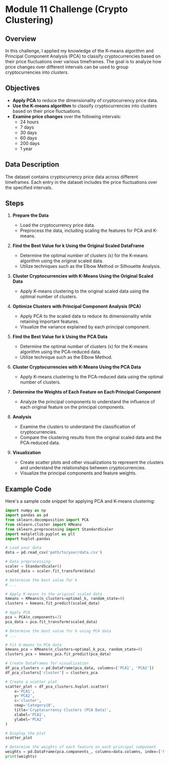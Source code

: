 # Module 11 Challenge (Crypto Clustering)

## Overview

In this challenge, I applied my knowledge of the K-means algorithm and Principal Component Analysis (PCA) to classify cryptocurrencies based on their price fluctuations over various timeframes. The goal is to analyze how price changes over different intervals can be used to group cryptocurrencies into clusters.

## Objectives

- **Apply PCA** to reduce the dimensionality of cryptocurrency price data.
- **Use the K-means algorithm** to classify cryptocurrencies into clusters based on their price fluctuations.
- **Examine price changes** over the following intervals:
  - 24 hours
  - 7 days
  - 30 days
  - 60 days
  - 200 days
  - 1 year

## Data Description

The dataset contains cryptocurrency price data across different timeframes. Each entry in the dataset includes the price fluctuations over the specified intervals.

## Steps

1. **Prepare the Data**
   - Load the cryptocurrency price data.
   - Preprocess the data, including scaling the features for PCA and K-means.

2. **Find the Best Value for k Using the Original Scaled DataFrame**
   - Determine the optimal number of clusters (`k`) for the K-means algorithm using the original scaled data.
   - Utilize techniques such as the Elbow Method or Silhouette Analysis.

3. **Cluster Cryptocurrencies with K-Means Using the Original Scaled Data**
   - Apply K-means clustering to the original scaled data using the optimal number of clusters.

4. **Optimize Clusters with Principal Component Analysis (PCA)**
   - Apply PCA to the scaled data to reduce its dimensionality while retaining important features.
   - Visualize the variance explained by each principal component.

5. **Find the Best Value for k Using the PCA Data**
   - Determine the optimal number of clusters (`k`) for the K-means algorithm using the PCA-reduced data.
   - Utilize technique such as the Elbow Method.

6. **Cluster Cryptocurrencies with K-Means Using the PCA Data**
   - Apply K-means clustering to the PCA-reduced data using the optimal number of clusters.

7. **Determine the Weights of Each Feature on Each Principal Component**
   - Analyze the principal components to understand the influence of each original feature on the principal components.

8. **Analysis**
   - Examine the clusters to understand the classification of cryptocurrencies.
   - Compare the clustering results from the original scaled data and the PCA-reduced data.

9. **Visualization**
   - Create scatter plots and other visualizations to represent the clusters and understand the relationships between cryptocurrencies.
   - Visualize the principal components and feature weights.

## Example Code

Here's a sample code snippet for applying PCA and K-means clustering:

```python
import numpy as np
import pandas as pd
from sklearn.decomposition import PCA
from sklearn.cluster import KMeans
from sklearn.preprocessing import StandardScaler
import matplotlib.pyplot as plt
import hvplot.pandas

# Load your data
data = pd.read_csv('path/to/your/data.csv')

# Data preprocessing
scaler = StandardScaler()
scaled_data = scaler.fit_transform(data)

# Determine the best value for k
# ...

# Apply K-means to the original scaled data
kmeans = KMeans(n_clusters=optimal_k, random_state=0)
clusters = kmeans.fit_predict(scaled_data)

# Apply PCA
pca = PCA(n_components=2)
pca_data = pca.fit_transform(scaled_data)

# Determine the best value for k using PCA data
# ...

# Fit K-means to PCA data
kmeans_pca = KMeans(n_clusters=optimal_k_pca, random_state=0)
clusters_pca = kmeans_pca.fit_predict(pca_data)

# Create DataFrames for visualization
df_pca_clusters = pd.DataFrame(pca_data, columns=['PCA1', 'PCA2'])
df_pca_clusters['cluster'] = clusters_pca

# Create a scatter plot
scatter_plot = df_pca_clusters.hvplot.scatter(
    x='PCA1',
    y='PCA2',
    c='cluster',
    cmap='Category10',
    title='Cryptocurrency Clusters (PCA Data)',
    xlabel='PCA1',
    ylabel='PCA2'
)

# Display the plot
scatter_plot

# Determine the weights of each feature on each principal component
weights = pd.DataFrame(pca.components_, columns=data.columns, index=['PC1', 'PC2'])
print(weights)
